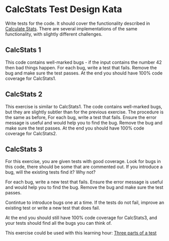 # CalcStats Test Design Kata

Write tests for the code. It should cover the functionality described in [Calculate Stats](https://sammancoaching.org/kata_descriptions/calc_stats.html). There are several implementations of the same functionality, with slightly different challenges.


## CalcStats 1

This code contains well-marked bugs - if the input contains the number 42 then bad things happen. For each bug, write a test that fails. Remove the bug and make sure the test passes. At the end you should have 100% code coverage for CalcStats1.

## CalcStats 2
This exercise is similar to CalcStats1. The code contains well-marked bugs, but they are slightly subtler than for the previous exercise. The procedure is the same as before, For each bug, write a test that fails. Ensure the error message is useful and would help you to find the bug. Remove the bug and make sure the test passes. At the end you should have 100% code coverage for CalcStats2.

## CalcStats 3
For this exercise, you are given tests with good coverage. Look for bugs in this code, there should be some that are commented out. If you introduce a bug, will the existing tests find it? Why not? 

For each bug, write a new test that fails. Ensure the error message is useful and would help you to find the bug. Remove the bug and make sure the test passes. 

Contintue to introduce bugs one at a time. If the tests do not fail, improve an existing test or write a new test that does fail.

At the end you should still have 100% code coverage for CalcStats3, and your tests should find all the bugs you can think of. 


This exercise could be used with this learning hour: [Three parts of a test](https://sammancoaching.org/learning_hours/test_design/three_parts_of_a_test.html)
